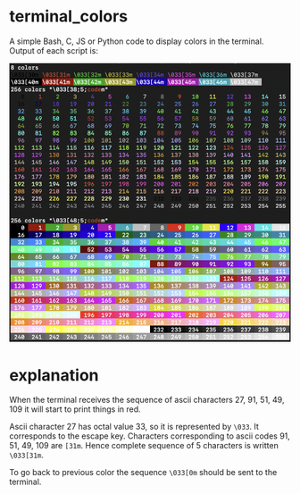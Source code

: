 # terminal_colors
A simple Bash, C, JS or Python code to display colors in the terminal. Output of each script is:

![all colors](https://github.com/fderepas/terminal_colors/blob/main/colors.png?raw=true)
 
# explanation

When the terminal receives the sequence of ascii characters 27, 91, 51, 49, 109 it will start to print things in red.

Ascii character 27 has octal value 33, so it is represented by ```\033```. It corresponds to the escape key. Characters corresponding to ascii codes 91, 51, 49, 109 are ```[31m```. Hence complete sequence of 5 characters is written ```\033[31m```.

To go back to previous color the sequence ```\033[0m``` should be sent to the terminal.